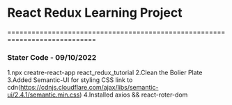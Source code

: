 ### <h1>React Redux Learning Project</h1>
============================================================================
### <b>Stater Code - 09/10/2022</b>
1.npx creatre-react-app react_redux_tutorial
2.Clean the Bolier Plate
3.Added Semantic-UI for styling CSS link to cdn(https://cdnjs.cloudflare.com/ajax/libs/semantic-ui/2.4.1/semantic.min.css)
4.Installed axios && react-roter-dom

